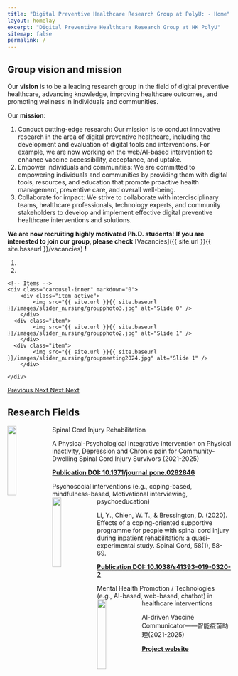 ```yaml
---
title: "Digital Preventive Healthcare Research Group at PolyU: - Home"
layout: homelay
excerpt: "Digital Preventive Healthcare Research Group at HK PolyU"
sitemap: false
permalink: /
---
```


## Group vision and mission

<p align = "justify">

Our **vision** is to be a leading research group in the field of digital preventive healthcare, advancing knowledge, improving healthcare outcomes, and promoting wellness in individuals and communities.

</p>

<p align = "justify">

Our **mission**:
1. Conduct cutting-edge research: Our mission is to conduct innovative research in the area of digital preventive healthcare, including the development and evaluation of digital tools and interventions. For example, we are now working on the web/AI-based intervention to enhance vaccine accessibility, acceptance, and uptake.
2. Empower individuals and communities: We are committed to empowering individuals and communities by providing them with digital tools, resources, and education that promote proactive health management, preventive care, and overall well-being.
3. Collaborate for impact: We strive to collaborate with interdisciplinary teams, healthcare professionals, technology experts, and community stakeholders to develop and implement effective digital preventive healthcare interventions and solutions.

</p>

<p align = "justify">

**We are now recruiting highly motivated Ph.D. students!**
**If you are interested to join our group, please check** [Vacancies]({{ site.url }}{{ site.baseurl }}/vacancies) **!**

</p>

<div markdown="0" id="carousel" class="carousel slide" data-ride="carousel" data-interval="5000" data-pause="hover" >
    <!-- Menu -->
    <ol class="carousel-indicators">
        <li data-target="#carousel" data-slide-to="0" class="active"></li>
        <li data-target="#carousel" data-slide-to="1"></li>
    </ol>

    <!-- Items -->
    <div class="carousel-inner" markdown="0">
        <div class="item active">
            <img src="{{ site.url }}{{ site.baseurl }}/images/slider_nursing/groupphoto3.jpg" alt="Slide 0" />
        </div>
      <div class="item">
            <img src="{{ site.url }}{{ site.baseurl }}/images/slider_nursing/groupphoto2.jpg" alt="Slide 1" />
        </div>
      <div class="item">
            <img src="{{ site.url }}{{ site.baseurl }}/images/slider_nursing/groupmeeting2024.jpg" alt="Slide 1" />
        </div>
        
    </div>
  <a class="left carousel-control" href="#carousel" role="button" data-slide="prev">
    <span class="glyphicon glyphicon-chevron-left" aria-hidden="true"></span>
    <span class="sr-only">Previous</span>
  </a>
  <a class="right carousel-control" href="#carousel" role="button" data-slide="next">
    <span class="glyphicon glyphicon-chevron-right" aria-hidden="true"></span>
    <span class="sr-only">Next</span>
  </a>
  <a class="right carousel-control" href="#carousel" role="button" data-slide="next">
    <span class="glyphicon glyphicon-chevron-right" aria-hidden="true"></span>
    <span class="sr-only">Next</span>
  </a>
  <a class="right carousel-control" href="#carousel" role="button" data-slide="next">
    <span class="glyphicon glyphicon-chevron-right" aria-hidden="true"></span>
    <span class="sr-only">Next</span>
  </a>
</div>

## Research Fields
<div class="col-sm-12 clearfix">
 <div class="well">
  <pubtit>Spinal Cord Injury Rehabilitation</pubtit>
  <img src="{{ site.url }}{{ site.baseurl }}/images/research_image/research_1.png" class="img-responsive" width="20%" style="float: left" />
  <p>A Physical-Psychological Integrative intervention on Physical inactivity, Depression and Chronic pain for Community-Dwelling Spinal Cord Injury Survivors (2021-2025)</p>
  <p><strong><a href="https://doi.org/10.1371/journal.pone.0282846">Publication DOI: 10.1371/journal.pone.0282846 </a></strong></p>
 </div>
</div>

<div class="col-sm-12 clearfix">
 <div class="well">
  <pubtit>Psychosocial interventions (e.g., coping-based, mindfulness-based, Motivational interviewing, psychoeducation)</pubtit>
  <img src="{{ site.url }}{{ site.baseurl }}/images/research_image/research_2.png" class="img-responsive" width="20%" style="float: left" />
  <p>Li, Y., Chien, W. T., & Bressington, D. (2020). Effects of a coping-oriented supportive programme for people with spinal cord injury during inpatient rehabilitation: a quasi-experimental study. Spinal Cord, 58(1), 58-69.</p>
  <p><strong><a href="https://doi.org/10.1038/s41393-019-0320-2">Publication DOI: 10.1038/s41393-019-0320-2 </a></strong></p>
 </div>
</div>

<div class="col-sm-12 clearfix">
 <div class="well">
  <pubtit>Mental Health Promotion / Technologies (e.g., AI-based, web-based, chatbot) in healthcare interventions</pubtit>
  <img src="{{ site.url }}{{ site.baseurl }}/images/research_image/research_3.png" class="img-responsive" width="20%" style="float: left" />
  <p>AI-driven Vaccine Communicator——智能疫苗助理(2021-2025)</p>
  <p><strong><a href="https://www.public.polyu-aivac.com/">Project website</a></strong></p>
 </div>
</div>

<!-- <p align="center" style="width: 50%" >
<script type="text/javascript" id="clustrmaps" src="//clustrmaps.com/map_v2.js?d=R_0d09uua1WeNbXl0qVSMb_mAH2E4jEZK6rk5Y4T40g&cl=ffffff&w=a"></script>
</p>



